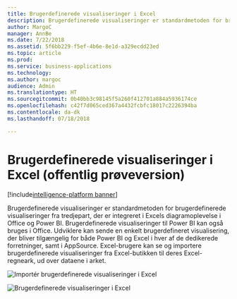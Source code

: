 ```yaml
---
title: Brugerdefinerede visualiseringer i Excel
description: Brugerdefinerede visualiseringer er standardmetoden for brugerdefinerede visualiseringer fra tredjepart, der er integreret i Excels diagramoplevelse i Office og Power BI.
author: MargoC
manager: AnnBe
ms.date: 7/22/2018
ms.assetid: 5f6bb229-f5ef-4b6e-8e1d-a329ecdd23ed
ms.topic: article
ms.prod: 
ms.service: business-applications
ms.technology: 
ms.author: margoc
audience: Admin
ms.translationtype: HT
ms.sourcegitcommit: 0b40bb3c98145f5a260f412701a884a5936174ce
ms.openlocfilehash: c42f7d065ced367a4432fcbfc18017c2226394ba
ms.contentlocale: da-dk
ms.lasthandoff: 07/18/2018

---
```


# <a name="custom-visuals-in-excel-public-preview"></a>Brugerdefinerede visualiseringer i Excel (offentlig prøveversion)

[!include[intelligence-platform banner](../../includes/intelligence-platform.md)]



Brugerdefinerede visualiseringer er standardmetoden for brugerdefinerede visualiseringer fra tredjepart, der er integreret i Excels diagramoplevelse i Office og Power BI. Brugerdefinerede visualiseringer til Power BI kan også bruges i Office. Udviklere kan sende en enkelt brugerdefineret visualisering, der bliver tilgængelig for både Power BI og Excel i hver af de dedikerede forretninger, samt i AppSource. Excel-brugere kan se og importere brugerdefinerede visualiseringer fra Excel-butikken til deres Excel-regneark, ud over dataene i arket.

![](media/custom-visuals-excel-preview-1.png "Importér brugerdefinerede visualiseringer i Excel")
 
![](media/custom-visuals-excel-preview-2.png "Brugerdefinerede visualiseringer i Excel")

